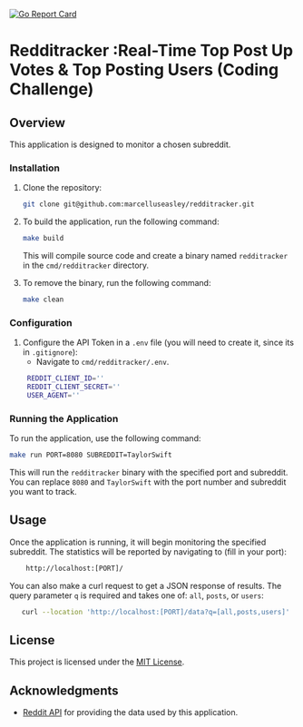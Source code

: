 [![Go Report Card](https://goreportcard.com/badge/github.com/marcelluseasley/redditracker)](https://goreportcard.com/report/github.com/marcelluseasley/redditracker)

# Redditracker :Real-Time Top Post Up Votes & Top Posting Users (Coding Challenge)

## Overview
This application is designed to monitor a chosen subreddit.

### Installation


1. Clone the repository:
   ```bash
   git clone git@github.com:marcelluseasley/redditracker.git
   ```
2. To build the application, run the following command:
   ```bash
   make build
   ```
   This will compile source code and create a binary named `redditracker` in the `cmd/redditracker` directory.



4. To remove the binary, run the following command:
   ```bash
   make clean
   ```

### Configuration

1. Configure the API Token in a `.env` file (you will need to create it, since its in `.gitignore`):
   - Navigate to `cmd/redditracker/.env`.
   ```bash
    REDDIT_CLIENT_ID=''
    REDDIT_CLIENT_SECRET=''
    USER_AGENT=''
   ```

### Running the Application
 To run the application, use the following command:
   ```bash
   make run PORT=8080 SUBREDDIT=TaylorSwift
   ```
   This will run the `redditracker` binary with the specified port and subreddit. You can replace `8080` and `TaylorSwift` with the port number and subreddit you want to track.

## Usage
Once the application is running, it will begin monitoring the specified subreddit. The statistics will be reported by navigating to (fill in your port):
```bash
    http://localhost:[PORT]/
```

You can also make a curl request to get a JSON response of results. The query parameter `q` is required and takes one of: `all`, `posts`, or `users`:
```bash
   curl --location 'http://localhost:[PORT]/data?q=[all,posts,users]'
```


## License
This project is licensed under the [MIT License](LICENSE).

## Acknowledgments
- [Reddit API](https://www.reddit.com/dev/api) for providing the data used by this application.
``````
